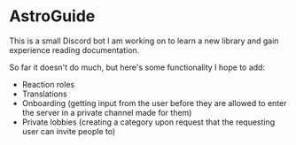 # AstroGuide

This is a small Discord bot I am working on to learn a new library and gain experience reading documentation.

So far it doesn't do much, but here's some functionality I hope to add:
- Reaction roles
- Translations
- Onboarding (getting input from the user before they are allowed to enter the server in a private channel made for them)
- Private lobbies (creating a category upon request that the requesting user can invite people to)

